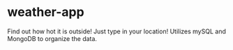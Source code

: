 # weather-app
Find out how hot it is outside! Just type in your location!
Utilizes mySQL and MongoDB to organize the data.